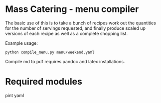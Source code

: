 Mass Catering - menu compiler
=============================

The basic use of this is to take a bunch of recipes work out the quantities for the number of servings requested, and finally produce scaled up versions of each recipe as well as a complete shopping list.

Example usage:

```
python compile_menu.py menu/weekend.yaml

```


Compile md to pdf requires pandoc and latex installations.


# Required modules
pint
yaml